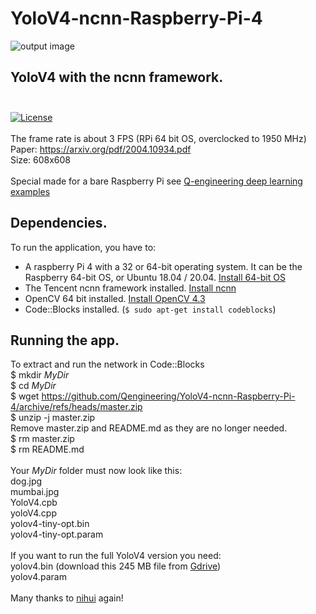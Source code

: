 # YoloV4-ncnn-Raspberry-Pi-4
![output image]( https://qengineering.eu/images/Mumbai_YoloV4.jpg )

## YoloV4 with the ncnn framework. <br/><br/>
[![License](https://img.shields.io/badge/License-BSD%203--Clause-blue.svg)](https://opensource.org/licenses/BSD-3-Clause)<br/><br/>
The frame rate is about 3 FPS (RPi 64 bit OS, overclocked to 1950 MHz)<br/>
Paper: https://arxiv.org/pdf/2004.10934.pdf <br/>
Size: 608x608 <br/><br/>
Special made for a bare Raspberry Pi see [Q-engineering deep learning examples](https://qengineering.eu/deep-learning-examples-on-raspberry-32-64-os.html) <br/>
## Dependencies.
To run the application, you have to:
- A raspberry Pi 4 with a 32 or 64-bit operating system. It can be the Raspberry 64-bit OS, or Ubuntu 18.04 / 20.04. [Install 64-bit OS](https://qengineering.eu/install-raspberry-64-os.html) <br/>
- The Tencent ncnn framework installed. [Install ncnn](https://qengineering.eu/install-ncnn-on-raspberry-pi-4.html) <br/>
- OpenCV 64 bit installed. [Install OpenCV 4.3](https://qengineering.eu/install-opencv-4.3-on-raspberry-64-os.html) <br/>
- Code::Blocks installed. (```$ sudo apt-get install codeblocks```)
## Running the app.
To extract and run the network in Code::Blocks <br/>
$ mkdir *MyDir* <br/>
$ cd *MyDir* <br/>
$ wget https://github.com/Qengineering/YoloV4-ncnn-Raspberry-Pi-4/archive/refs/heads/master.zip <br/>
$ unzip -j master.zip <br/>
Remove master.zip and README.md as they are no longer needed. <br/> 
$ rm master.zip <br/>
$ rm README.md <br/> <br/>
Your *MyDir* folder must now look like this: <br/> 
dog.jpg <br/>
mumbai.jpg <br/>
YoloV4.cpb <br/>
yoloV4.cpp <br/>
yolov4-tiny-opt.bin <br/>
yolov4-tiny-opt.param <br/><br/>
If you want to run the full YoloV4 version you need: <br/>
yolov4.bin (download this 245 MB file from [Gdrive](https://drive.google.com/file/d/1dtkgOUKIeNdKRH5z9uTm-A6SUewjiBrj/view?usp=sharing))<br/>
yolov4.param <br/><br/>
Many thanks to [nihui](https://github.com/nihui/) again!

